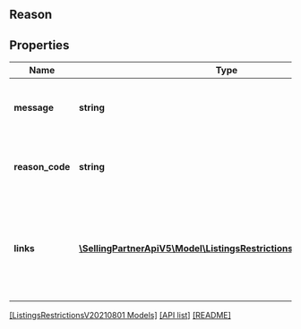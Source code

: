 ## Reason

## Properties

Name | Type | Description | Notes
------------ | ------------- | ------------- | -------------
**message** | **string** | A message describing the reason for the restriction. |
**reason_code** | **string** | A code indicating why the listing is restricted. | [optional]
**links** | [**\SellingPartnerApiV5\Model\ListingsRestrictionsV20210801\Link[]**](Link.md) | A list of path forward links that may allow Selling Partners to remove the restriction. | [optional]

[[ListingsRestrictionsV20210801 Models]](../) [[API list]](../../Api) [[README]](../../../README.md)
